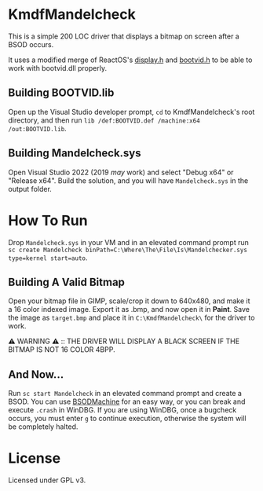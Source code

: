 # KmdfMandelcheck

This is a simple 200 LOC driver that displays a bitmap on screen after a BSOD occurs.

It uses a modified merge of ReactOS's [display.h](https://github.com/reactos/reactos/blob/master/sdk/include/reactos/drivers/bootvid/display.h) and [bootvid.h](https://github.com/reactos/reactos/blob/master/sdk/include/reactos/drivers/bootvid/bootvid.h) to be able to work with bootvid.dll properly.

## Building BOOTVID.lib

Open up the Visual Studio developer prompt, `cd` to KmdfMandelcheck's root directory, and then run `lib /def:BOOTVID.def /machine:x64 /out:BOOTVID.lib`.

## Building Mandelcheck.sys

Open Visual Studio 2022 (2019 *may* work) and select "Debug x64" or "Release x64". Build the solution, and you will have `Mandelcheck.sys` in the output folder.

# How To Run

Drop `Mandelcheck.sys` in your VM and in an elevated command prompt run `sc create Mandelcheck binPath=C:\Where\The\File\Is\Mandelchecker.sys type=kernel start=auto`.

## Building A Valid Bitmap

Open your bitmap file in GIMP, scale/crop it down to 640x480, and make it a 16 color indexed image. Export it as .bmp, and now open it in **Paint**. Save the image as `target.bmp` and place it in `C:\KmdfMandelcheck\` for the driver to work.

⚠️ WARNING ⚠️ :: THE DRIVER WILL DISPLAY A BLACK SCREEN IF THE BITMAP IS NOT 16 COLOR 4BPP.

## And Now...

Run `sc start Mandelcheck` in an elevated command prompt and create a BSOD. You can use [BSODMachine](https://github.com/AestheticalZ/BSODMachine) for an easy way, or you can break and execute `.crash` in WinDBG. If you are using WinDBG, once a bugcheck occurs, you must enter `g` to continue execution, otherwise the system will be completely halted.

# License

Licensed under GPL v3.
